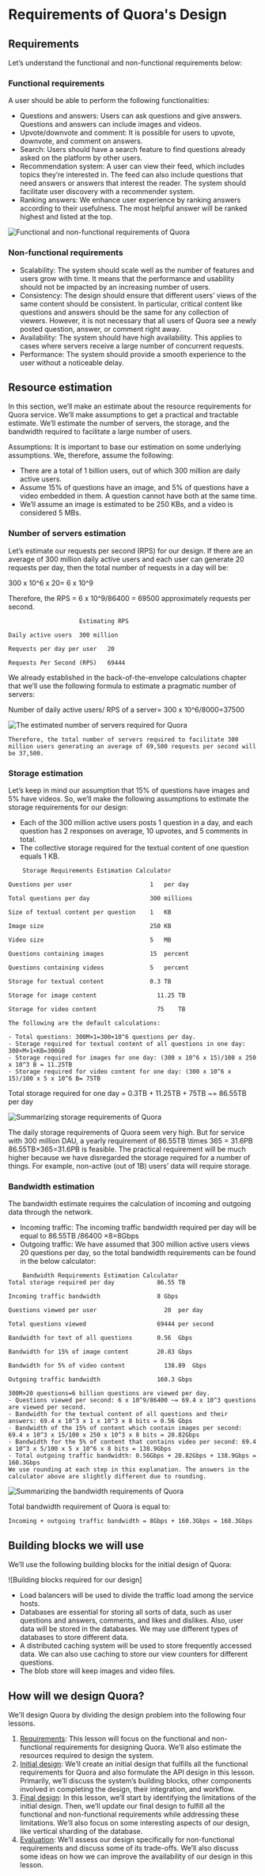 # Requirements of Quora's Design
## Requirements
Let’s understand the functional and non-functional requirements below:

### Functional requirements
A user should be able to perform the following functionalities:

- Questions and answers: Users can ask questions and give answers. Questions and answers can include images and videos.
- Upvote/downvote and comment: It is possible for users to upvote, downvote, and comment on answers.
- Search: Users should have a search feature to find questions already asked on the platform by other users.
- Recommendation system: A user can view their feed, which includes topics they’re interested in. The feed can also include questions that need answers or answers that interest the reader. The system should facilitate user discovery with a recommender system.
- Ranking answers: We enhance user experience by ranking answers according to their usefulness. The most helpful answer will be ranked highest and listed at the top.

![Functional and non-functional requirements of Quora](./quora.jpg)

### Non-functional requirements
- Scalability: The system should scale well as the number of features and users grow with time. It means that the performance and usability should not be impacted by an increasing number of users.
- Consistency: The design should ensure that different users’ views of the same content should be consistent. In particular, critical content like questions and answers should be the same for any collection of viewers. However, it is not necessary that all users of Quora see a newly posted question, answer, or comment right away.
- Availability: The system should have high availability. This applies to cases where servers receive a large number of concurrent requests.
- Performance: The system should provide a smooth experience to the user without a noticeable delay.

## Resource estimation
In this section, we’ll make an estimate about the resource requirements for Quora service. We’ll make assumptions to get a practical and tractable estimate. We’ll estimate the number of servers, the storage, and the bandwidth required to facilitate a large number of users.

Assumptions: It is important to base our estimation on some underlying assumptions. We, therefore, assume the following:

- There are a total of 1 billion users, out of which 300 million are daily active users.
- Assume 15% of questions have an image, and 5% of questions have a video embedded in them. A question cannot have both at the same time.
- We’ll assume an image is estimated to be 250 KBs, and a video is considered 5 MBs.

### Number of servers estimation
Let’s estimate our requests per second (RPS) for our design. If there are an average of 300 million daily active users and each user can generate 20 requests per day, then the total number of requests in a day will be:

300 x 10^6 x 20= 6 x 10^9

Therefore, the RPS = 6 x 10^9/86400 = 69500 approximately requests per second.
```
                    Estimating RPS

Daily active users	300	million

Requests per day per user	20

Requests Per Second (RPS)	69444
```

We already established in the back-of-the-envelope calculations chapter that we’ll use the following formula to estimate a pragmatic number of servers:

Number of daily active users/ RPS of a server= 300 x 10^6/8000=37500

![The estimated number of servers required for Quora](./servers.jpg)

```
Therefore, the total number of servers required to facilitate 300 million users generating an average of 69,500 requests per second will be 37,500.
```

### Storage estimation
Let’s keep in mind our assumption that 15% of questions have images and 5% have videos. So, we’ll make the following assumptions to estimate the storage requirements for our design:

- Each of the 300 million active users posts 1 question in a day, and each question has 2 responses on average, 10 upvotes, and 5 comments in total.
- The collective storage required for the textual content of one question equals 1 KB.

```
    Storage Requirements Estimation Calculator
             
Questions per user                    	1	per day

Total questions per day	                300	millions

Size of textual content per question  	1	KB

Image size                            	250	KB

Video size	                            5 	MB

Questions containing images	            15	percent

Questions containing videos           	5	percent

Storage for textual content	            0.3	TB

Storage for image content	              11.25	TB

Storage for video content	              75	TB                           

```

```
The following are the default calculations:

- Total questions: 300M×1=300×10^6 questions per day.
- Storage required for textual content of all questions in one day: 300×M×1×KB=300GB
- Storage required for images for one day: (300 x 10^6 x 15)/100 x 250 x 10^3 B = 11.25TB
- Storage required for video content for one day: (300 x 10^6 x 15)/100 x 5 x 10^6 B= 75TB
```
Total storage required for one day = 0.3TB + 11.25TB + 75TB ~= 86.55TB per day

![Summarizing storage requirements of Quora](./storage.jpg)

The daily storage requirements of Quora seem very high. But for service with 300 million DAU, a yearly requirement of 86.55TB \times 365 = 31.6PB
86.55TB×365=31.6PB is feasible. The practical requirement will be much higher because we have disregarded the storage required for a number of things. For example, non-active (out of 1B) users’ data will require storage.

### Bandwidth estimation
The bandwidth estimate requires the calculation of incoming and outgoing data through the network.

- Incoming traffic: The incoming traffic bandwidth required per day will be equal to 86.55TB /86400 ×8=8Gbps
- Outgoing traffic: We have assumed that 300 million active users views 20 questions per day, so the total bandwidth requirements can be found in the below calculator:

```
    Bandwidth Requirements Estimation Calculator
Total storage required per day	          86.55	TB

Incoming traffic bandwidth	              8	Gbps

Questions viewed per user	                20	per day

Total questions viewed	                  69444	per second

Bandwidth for text of all questions	      0.56	Gbps

Bandwidth for 15% of image content	      20.83	Gbps

Bandwidth for 5% of video content	        138.89	Gbps

Outgoing traffic bandwidth	              160.3	Gbps                     

```

```
300M×20 questions=6 billion questions are viewed per day.
- Questions viewed per second: 6 x 10^9/86400 ~= 69.4 x 10^3 questions are viewed per second.
- Bandwidth for the textual content of all questions and their answers: 69.4 x 10^3 x 1 x 10^3 x 8 bits = 0.56 Gbps
- Bandwidth of the 15% of content which contain images per second: 69.4 x 10^3 x 15/100 x 250 x 10^3 x 8 bits = 20.82Gbps
- Bandwidth for the 5% of content that contains video per second: 69.4 x 10^3 x 5/100 x 5 x 10^6 x 8 bits = 138.9Gbps
- Total outgoing traffic bandwidth: 0.56Gbps + 20.82Gbps + 138.9Gbps = 160.3Gbps
We use rounding at each step in this explanation. The answers in the calculator above are slightly different due to rounding.
```

![Summarizing the bandwidth requirements of Quora](./bandwidth.jpg)

Total bandwidth requirement of Quora is equal to:

```
Incoming + outgoing traffic bandwidth = 8Gbps + 160.3Gbps = 168.3Gbps
```


## Building blocks we will use
We’ll use the following building blocks for the initial design of Quora:

![Building blocks required for our design]

- Load balancers will be used to divide the traffic load among the service hosts.
- Databases are essential for storing all sorts of data, such as user questions and answers, comments, and likes and dislikes. Also, user data will be stored in the databases. We may use different types of databases to store different data.
- A distributed caching system will be used to store frequently accessed data. We can also use caching to store our view counters for different questions.
- The blob store will keep images and video files.


## How will we design Quora?
We'll design Quora by dividing the design problem into the following four lessons.

1. [Requirements](../Requirements%20of%20Quora's%20Design/): This lesson will focus on the functional and non-functional requirements for designing Quora. We’ll also estimate the resources required to design the system.
2. [Initial design](../Initial%20Design%20of%20Quora/README.md): We’ll create an initial design that fulfills all the functional requirements for Quora and also formulate the API design in this lesson. Primarily, we’ll discuss the system’s building blocks, other components involved in completing the design, their integration, and workflow.
3. [Final design](../Final%20Design%20of%20Quora/README.md): In this lesson, we’ll start by identifying the limitations of the initial design. Then, we’ll update our final design to fulfill all the functional and non-functional requirements while addressing these limitations. We’ll also focus on some interesting aspects of our design, like vertical sharding of the database.
4. [Evaluation](../Evaluation%20of%20Quora’s%20Design/): We’ll assess our design specifically for non-functional requirements and discuss some of its trade-offs. We’ll also discuss some ideas on how we can improve the availability of our design in this lesson.